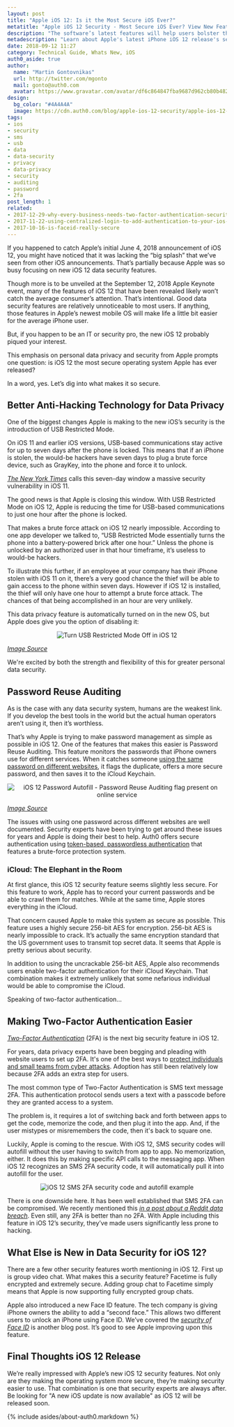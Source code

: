 ```yaml
---
layout: post
title: "Apple iOS 12: Is it the Most Secure iOS Ever?"
metatitle: "Apple iOS 12 Security - Most Secure iOS Ever? View New Features"
description: "The software’s latest features will help users bolster their data security."
metadescription: "Learn about Apple's latest iPhone iOS 12 release's security features. User's data security and privacy is more important than ever. Check out how Apple is addressing this."
date: 2018-09-12 11:27
category: Technical Guide, Whats New, iOS
auth0_aside: true
author:
  name: "Martin Gontovnikas"
  url: http://twitter.com/mgonto
  mail: gonto@auth0.com
  avatar: https://www.gravatar.com/avatar/df6c864847fba9687d962cb80b482764??s=60
design:
  bg_color: "#4A4A4A"
  image: https://cdn.auth0.com/blog/apple-ios-12-security/apple-ios-12-logo.png
tags:
- ios
- security
- sms
- usb
- data
- data-security
- privacy
- data-privacy
- security
- auditing
- password
- 2fa
post_length: 1
related:
- 2017-12-29-why-every-business-needs-two-factor-authentication-security
- 2017-11-22-using-centralized-login-to-add-authentication-to-your-ios-apps
- 2017-10-16-is-faceid-really-secure
---
```


If you happened to catch Apple’s initial June 4, 2018 announcement of iOS 12, you might have noticed that it was lacking the “big splash” that we’ve seen from other iOS announcements. That’s partially because Apple was so busy focusing on new iOS 12 data security features.

Though more is to be unveiled at the September 12, 2018 Apple Keynote event, many of the features of iOS 12 that have been revealed likely won’t catch the average consumer’s attention. That’s intentional. Good data security features are relatively unnoticeable to most users. If anything, those features in Apple’s newest mobile OS will make life a little bit easier for the average iPhone user.

But, if you happen to be an IT or security pro, the new iOS 12 probably piqued your interest.

This emphasis on personal data privacy and security from Apple prompts one question: is iOS 12 the most secure operating system Apple has ever released?

In a word, yes. Let’s dig into what makes it so secure.

## Better Anti-Hacking Technology for Data Privacy

One of the biggest changes Apple is making to the new iOS’s security is the introduction of USB Restricted Mode. 

On iOS 11 and earlier iOS versions, USB-based communications stay active for up to seven days after the phone is locked. This means that if an iPhone is stolen, the would-be hackers have seven days to plug a brute force device, such as GrayKey, into the phone and force it to unlock.

_[The New York Times](https://www.nytimes.com/2018/06/13/technology/apple-iphone-police.html)_ calls this seven-day window a massive security vulnerability in iOS 11.

The good news is that Apple is closing this window. With USB Restricted Mode on iOS 12, Apple is reducing the time for USB-based communications to just one hour after the phone is locked. 

That makes a brute force attack on iOS 12 nearly impossible. According to one app developer we talked to, “USB Restricted Mode essentially turns the phone into a battery-powered brick after one hour.” Unless the phone is unlocked by an authorized user in that hour timeframe, it’s useless to would-be hackers.

To illustrate this further, if an employee at your company has their iPhone stolen with iOS 11 on it, there’s a very good chance the thief will be able to gain access to the phone within seven days. However if iOS 12 is installed, the thief will only have one hour to attempt a brute force attack. The chances of that being accomplished in an hour are very unlikely. 

This data privacy feature is automatically turned on in the new OS, but Apple does give you the option of disabling it:

<p style="text-align: center;">
  <img src="https://cdn.auth0.com/blog/apple-ios-12-is-it-the-most-secure-ios-ever/ios12-usb-restricted-mode-off.png" alt="Turn USB Restricted Mode Off in iOS 12">
</p>

_[Image Source](https://www.macrumors.com/how-to/access-controls-usb-restricted-mode-ios-12/)_

We're excited by both the strength and flexibility of this for greater personal data security.

## Password Reuse Auditing

As is the case with any data security system, humans are the weakest link. If you develop the best tools in the world but the actual human operators aren’t using it, then it’s worthless.

That’s why Apple is trying to make password management as simple as possible in iOS 12. One of the features that makes this easier is Password Reuse Auditing. This feature monitors the passwords that iPhone owners use for different services. When it catches someone [using the same password on different websites](https://www.godaddy.com/garage/10-best-practices-for-creating-and-securing-stronger-passwords/), it flags the duplicate, offers a more secure password, and then saves it to the iCloud Keychain.

<p style="text-align: center;">
  <img src="https://cdn.auth0.com/blog/apple-ios-12-is-it-the-most-secure-ios-ever/ios-12-password-reuse-auditing-flag-present-on-online-service.png" alt="iOS 12 Password Autofill - Password Reuse Auditing flag present on online service">
</p>

_[Image Source](https://www.macrumors.com/how-to/automatic-passwords-and-auditing-in-ios-12/)_

The issues with using one password across different websites are well documented. Security experts have been trying to get around these issues for years and Apple is doing their best to help. Auth0 offers secure authentication using [token-based, passwordless authentication](https://auth0.com/passwordless) that features a brute-force protection system.

### iCloud: The Elephant in the Room

At first glance, this iOS 12 security feature seems slightly less secure. For this feature to work, Apple has to record your current passwords and be able to crawl them for matches. While at the same time, Apple stores everything in the iCloud. 

That concern caused Apple to make this system as secure as possible. This feature uses a highly secure 256-bit AES for encryption. 256-bit AES is nearly impossible to crack. It’s actually the same encryption standard that the US government uses to transmit top secret data. It seems that Apple is pretty serious about security. 

In addition to using the uncrackable 256-bit AES, Apple also recommends users enable two-factor authentication for their iCloud Keychain. That combination makes it extremely unlikely that some nefarious individual would be able to compromise the iCloud. 

Speaking of two-factor authentication…

## Making Two-Factor Authentication Easier

_[Two-Factor Authentication](https://auth0.com/learn/two-factor-authentication/)_ (2FA) is the next big security feature in iOS 12. 

For years, data privacy experts have been begging and pleading with website users to set up 2FA. It's one of the best ways to [protect individuals and small teams from cyber attacks](http://blog.idonethis.com/security-ringcaptcha/). Adoption has still been relatively low because 2FA adds an extra step for users.

The most common type of Two-Factor Authentication is SMS text message 2FA. This authentication protocol sends users a text with a passcode before they are granted access to a system.

The problem is, it requires a lot of switching back and forth between apps to get the code, memorize the code, and then plug it into the app. And, if the user mistypes or misremembers the code, then it's back to square one.

Luckily, Apple is coming to the rescue. With iOS 12, SMS security codes will autofill without the user having to switch from app to app. No memorization, either. It does this by making specific API calls to the messaging app. When iOS 12 recognizes an SMS 2FA security code, it will automatically pull it into autofill for the user. 

<p style="text-align: center;">
  <img src="https://cdn.auth0.com/blog/apple-ios-12-is-it-the-most-secure-ios-ever/ios-12-recognizes-an-sms-2fa-code-and-autofills-it-for-user.gif" alt="iOS 12 SMS 2FA security code and autofill example">
</p>

There is one downside here. It has been well established that SMS 2FA can be compromised. We recently mentioned this _[in a post about a Reddit data breach](https://auth0.com/blog/what-companies-can-learn-from-the-reddit-data-breach/)_. Even still, any 2FA is better than no 2FA. With Apple including this feature in iOS 12’s security, they’ve made users significantly less prone to hacking.

## What Else is New in Data Security for iOS 12?

There are a few other security features worth mentioning in iOS 12. First up is group video chat. What makes this a security feature? Facetime is fully encrypted and extremely secure. Adding group chat to Facetime simply means that Apple is now supporting fully encrypted group chats. 

Apple also introduced a new Face ID feature. The tech company is giving iPhone owners the ability to add a “second face.” This allows two different users to unlock an iPhone using Face ID. We’ve covered the _[security of Face ID](https://auth0.com/blog/is-faceid-really-secure/)_ is another blog post. It’s good to see Apple improving upon this feature.

## Final Thoughts iOS 12 Release

We’re really impressed with Apple’s new iOS 12 security features. Not only are they making the operating system more secure, they’re making security easier to use. That combination is one that security experts are always after. Be looking for "A new iOS update is now available" as iOS 12 will be released soon.

{% include asides/about-auth0.markdown %}
